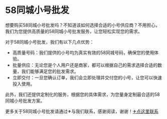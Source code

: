 # 58同城小号批发

想要购买58同城小号批发吗？不知道该如何选择合适的小号供应商？不用担心，我们为您提供高质量的58同城小号批发服务，让您轻松实现您的需求。

对于58同城小号批发，我们有以下几点优势：
- 高质量号码：我们提供的小号均为真实有效的58同城号码，确保您的使用体验。
- 批量供应：无论您是个人用户还是商家，都可以根据自己的需求选择合适的数量，我们能够满足您的批发需求。
- 立即交付：一旦您确认订单，我们会立即处理并交付您的小号，让您可以快速投入使用。

此外，我们还提供定制化的服务，根据您的具体需求，为您量身定制最合适的58同城小号批发方案。

更多关于58同城小号批发请通过✈与我们联系，感谢阅读，谢谢！[✈点这里联系](https://c.k02.cc)